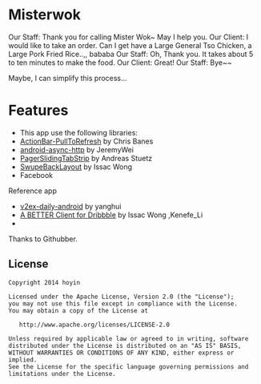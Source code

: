 Misterwok
=========
Our Staff: Thank you for calling Mister Wok~ May I help you.
Our Client: I would like to take an order. Can I get have a Large General Tso Chicken, a Large Pork Fried Rice..,, bababa
Our Staff: Oh, Thank you. It takes about 5 to ten minutes to make the food.
Our Client: Great!
Our Staff: Bye~~

Maybe, I can simplify this process...


Features
=========
 * This app use the following libraries:
  * [ActionBar-PullToRefresh](https://github.com/chrisbanes/ActionBar-PullToRefresh) by Chris Banes
  * [android-async-http](https://github.com/JeremyWei/android-async-http-1.4.3) by JeremyWei
  * [PagerSlidingTabStrip](https://github.com/astuetz/PagerSlidingTabStrip) by Andreas Stuetz 
  * [SwupeBackLayout](https://github.com/Issacw0ng/SwipeBackLayout) by Issac Wong
  * Facebook

Reference app
* [v2ex-daily-android](https://github.com/hoyin258/v2ex-daily-android) by yanghui
* [A BETTER Client for Dribbble](https://github.com/Issacw0ng/Dribbo) by Issac Wong ,Kenefe_Li
* 


Thanks to Githubber.


## License

    Copyright 2014 hoyin

    Licensed under the Apache License, Version 2.0 (the "License");
    you may not use this file except in compliance with the License.
    You may obtain a copy of the License at

       http://www.apache.org/licenses/LICENSE-2.0

    Unless required by applicable law or agreed to in writing, software
    distributed under the License is distributed on an "AS IS" BASIS,
    WITHOUT WARRANTIES OR CONDITIONS OF ANY KIND, either express or implied.
    See the License for the specific language governing permissions and
    limitations under the License.
